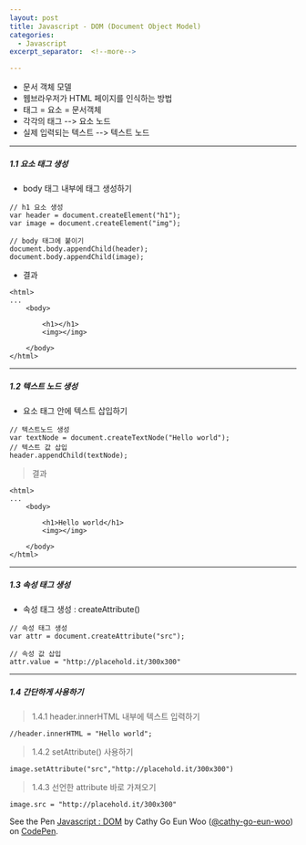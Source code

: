 ```yaml
---
layout: post
title: Javascript - DOM (Document Object Model)
categories:
  - Javascript
excerpt_separator:  <!--more-->

---
```


- 문서 객체 모델
- 웹브라우저가 HTML 페이지를 인식하는 방법
- 태그 = 요소 = 문서객체
- 각각의 태그 --> 요소 노드
- 실제 입력되는 텍스트 --> 텍스트 노드

---

##### 1.1 요소 태그 생성

- body 태그 내부에 태그 생성하기

```
// h1 요소 생성
var header = document.createElement("h1");
var image = document.createElement("img");

// body 태그에 붙이기
document.body.appendChild(header);
document.body.appendChild(image);
```

- 결과

```
<html>
...
	<body>

    	<h1></h1>
		<img></img>

    </body>
</html>
```

---

##### 1.2 텍스트 노드 생성

- 요소 태그 안에 텍스트 삽입하기

```
// 텍스트노드 생성
var textNode = document.createTextNode("Hello world");
// 텍스트 값 삽입
header.appendChild(textNode);
```

> 결과

```
<html>
...
	<body>

    	<h1>Hello world</h1>
		<img></img>

    </body>
</html>
```

---

##### 1.3 속성 태그 생성

- 속성 태그 생성 : createAttribute()

```
// 속성 태그 생성
var attr = document.createAttribute("src");

// 속성 값 삽입
attr.value = "http://placehold.it/300x300"
```

---

##### 1.4 간단하게 사용하기

> 1.4.1 header.innerHTML 내부에 텍스트 입력하기

```
//header.innerHTML = "Hello world";
```

> 1.4.2 setAttribute() 사용하기

```
image.setAttribute("src","http://placehold.it/300x300")
```

> 1.4.3 선언한 attribute 바로 가져오기

```
image.src = "http://placehold.it/300x300"
```

<p data-height="265" data-theme-id="0" data-slug-hash="ejyWNg" data-default-tab="result" data-user="cathy-go-eun-woo" data-pen-title="Javascript : DOM" class="codepen">See the Pen <a href="https://codepen.io/cathy-go-eun-woo/pen/ejyWNg/">Javascript : DOM</a> by Cathy Go Eun Woo (<a href="https://codepen.io/cathy-go-eun-woo">@cathy-go-eun-woo</a>) on <a href="https://codepen.io">CodePen</a>.</p>
<script src="https://static.codepen.io/assets/embed/ei.js"> </script>
